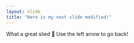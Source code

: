 ```yaml
---
layout: slide
title: "Here is my next slide modified!"
---
```

What a great slied :tada:
Use the left arrow to go back!
